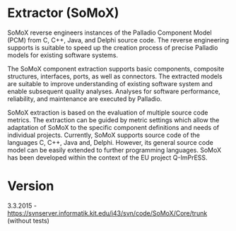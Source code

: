Extractor (SoMoX)
======================
SoMoX reverse engineers instances of the Palladio Component Model (PCM) from C, C++, Java, and Delphi source code. The reverse engineering supports is suitable to speed up the creation process of precise Palladio models for existing software systems.

The SoMoX component extraction supports basic components, composite structures, interfaces, ports, as well as connectors. The extracted models are suitable to improve understanding of existing software system and enable subsequent quality analyses. Analyses for software performance, reliability, and maintenance are executed by Palladio.

SoMoX extraction is based on the evaluation of multiple source code metrics. The extraction can be guided by metric settings which allow the adaptation of SoMoX to the specific component definitions and needs of individual projects. Currently, SoMoX supports source code of the languages C, C++,  Java and, Delphi. However, its general source code model can be easily extended to further programming languages. SoMoX has been developed within the context of the EU project Q-ImPrESS.


Version
======================
3.3.2015 - https://svnserver.informatik.kit.edu/i43/svn/code/SoMoX/Core/trunk (without tests)
